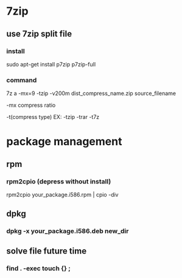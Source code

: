 # 7zip

## use 7zip split file

### install
sudo apt-get install p7zip p7zip-full
### command
7z a -mx=9 -tzip -v200m dist_compress_name.zip source_filename

-mx compress ratio

-t(compress type) EX: -tzip -trar -t7z

# package management

## rpm
### rpm2cpio (depress without install)
rpm2cpio your_package.i586.rpm | cpio -div

## dpkg
### dpkg -x your_package.i586.deb new_dir

## solve file future time
### find . -exec touch {} \;
